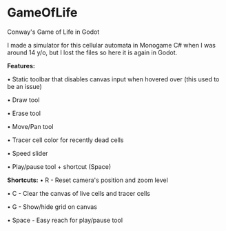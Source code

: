 # GameOfLife

 Conway's Game of Life in Godot
 
I made a simulator for this cellular automata in Monogame C# when I was around 14 y/o, but I lost the files so here it is again in Godot.


**Features:**

• Static toolbar that disables canvas input when hovered over (this used to be an issue)

• Draw tool

• Erase tool

• Move/Pan tool



• Tracer cell color for recently dead cells

• Speed slider

• Play/pause tool + shortcut (Space)


**Shortcuts:**
• R - Reset camera's position and zoom level

• C - Clear the canvas of live cells and tracer cells

• G - Show/hide grid on canvas

• Space - Easy reach for play/pause tool

